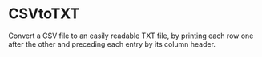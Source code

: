 # CSVtoTXT
Convert a CSV file to an easily readable TXT file, by printing each row one after the other and preceding each entry by its column header.
